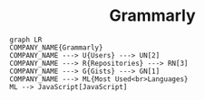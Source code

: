 <h1 align="center">Grammarly</h1>

```mermaid
graph LR
COMPANY_NAME{Grammarly}
COMPANY_NAME ---> U{Users} ---> UN[2]
COMPANY_NAME ---> R{Repositories} ---> RN[3]
COMPANY_NAME ---> G{Gists} ---> GN[1]
COMPANY_NAME ---> ML{Most Used<br>Languages}
ML --> JavaScript[JavaScript]
```
